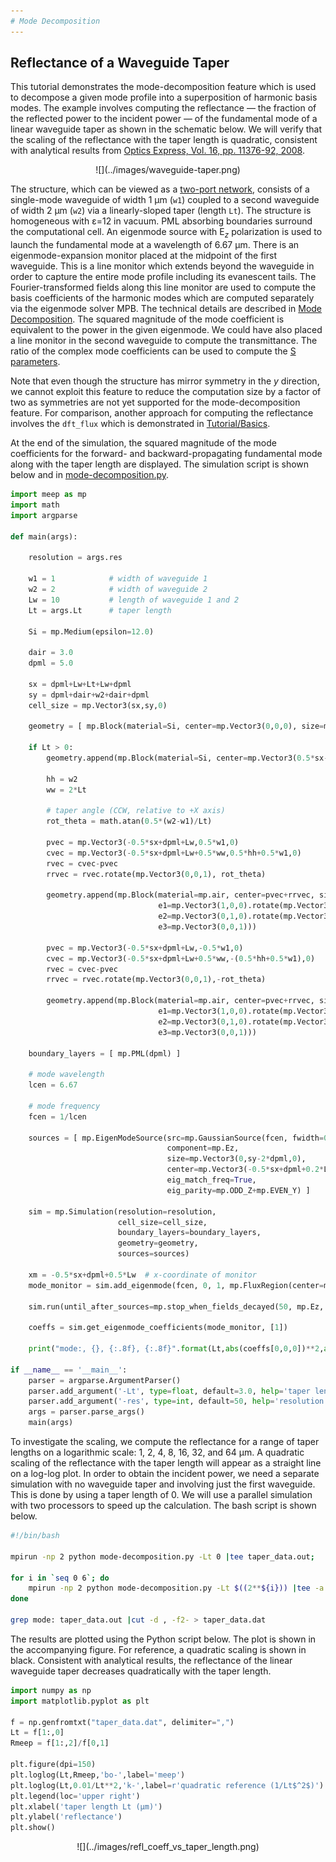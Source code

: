 ```yaml
---
# Mode Decomposition
---
```


Reflectance of a Waveguide Taper
--------------------------------

This tutorial demonstrates the mode-decomposition feature which is used to decompose a given mode profile into a superposition of harmonic basis modes. The example involves computing the reflectance &mdash; the fraction of the reflected power to the incident power &mdash; of the fundamental mode of a linear waveguide taper as shown in the schematic below. We will verify that the scaling of the reflectance with the taper length is quadratic, consistent with analytical results from [Optics Express, Vol. 16, pp. 11376-92, 2008](http://www.opticsinfobase.org/abstract.cfm?URI=oe-16-15-11376).

<center>
![](../images/waveguide-taper.png)
</center>

The structure, which can be viewed as a [two-port network](https://en.wikipedia.org/wiki/Two-port_network), consists of a single-mode waveguide of width 1 μm (`w1`) coupled to a second waveguide of width 2 μm (`w2`) via a linearly-sloped taper (length `Lt`). The structure is homogeneous with ε=12 in vacuum. PML absorbing boundaries surround the computational cell. An eigenmode source with E$_z$ polarization is used to launch the fundamental mode at a wavelength of 6.67 μm. There is an eigenmode-expansion monitor placed at the midpoint of the first waveguide. This is a line monitor which extends beyond the waveguide in order to capture the entire mode profile including its evanescent tails. The Fourier-transformed fields along this line monitor are used to compute the basis coefficients of the harmonic modes which are computed separately via the eigenmode solver MPB. The technical details are described in [Mode Decomposition](../Mode_Decomposition). The squared magnitude of the mode coefficient is equivalent to the power in the given eigenmode. We could have also placed a line monitor in the second waveguide to compute the transmittance. The ratio of the complex mode coefficients can be used to compute the [S parameters](https://en.wikipedia.org/wiki/Scattering_parameters).

Note that even though the structure has mirror symmetry in the $y$ direction, we cannot exploit this feature to reduce the computation size by a factor of two as symmetries are not yet supported for the mode-decomposition feature. For comparison, another approach for computing the reflectance involves the `dft_flux` which is demonstrated in [Tutorial/Basics](Python_Tutorials/Basics/#angular-reflectance-spectrum-of-a-planar-interface).

At the end of the simulation, the squared magnitude of the mode coefficients for the forward- and backward-propagating fundamental mode along with the taper length are displayed. The simulation script is shown below and in [mode-decomposition.py](https://github.com/stevengj/meep/blob/master/python/examples/mode-decomposition.py).

```py
import meep as mp
import math
import argparse

def main(args):

    resolution = args.res

    w1 = 1            # width of waveguide 1
    w2 = 2            # width of waveguide 2
    Lw = 10           # length of waveguide 1 and 2
    Lt = args.Lt      # taper length

    Si = mp.Medium(epsilon=12.0)
    
    dair = 3.0
    dpml = 5.0
    
    sx = dpml+Lw+Lt+Lw+dpml
    sy = dpml+dair+w2+dair+dpml
    cell_size = mp.Vector3(sx,sy,0)

    geometry = [ mp.Block(material=Si, center=mp.Vector3(0,0,0), size=mp.Vector3(mp.inf,w1,mp.inf)) ]

    if Lt > 0:
        geometry.append(mp.Block(material=Si, center=mp.Vector3(0.5*sx-0.5*(Lt+Lw+dpml),0,0), size=mp.Vector3(Lt+Lw+dpml,w2,mp.inf)))
    
        hh = w2
        ww = 2*Lt
    
        # taper angle (CCW, relative to +X axis)
        rot_theta = math.atan(0.5*(w2-w1)/Lt)
    
        pvec = mp.Vector3(-0.5*sx+dpml+Lw,0.5*w1,0)
        cvec = mp.Vector3(-0.5*sx+dpml+Lw+0.5*ww,0.5*hh+0.5*w1,0)
        rvec = cvec-pvec
        rrvec = rvec.rotate(mp.Vector3(0,0,1), rot_theta)

        geometry.append(mp.Block(material=mp.air, center=pvec+rrvec, size=mp.Vector3(ww,hh,mp.inf),
                                 e1=mp.Vector3(1,0,0).rotate(mp.Vector3(0,0,1),rot_theta),
                                 e2=mp.Vector3(0,1,0).rotate(mp.Vector3(0,0,1),rot_theta),
                                 e3=mp.Vector3(0,0,1)))

        pvec = mp.Vector3(-0.5*sx+dpml+Lw,-0.5*w1,0)
        cvec = mp.Vector3(-0.5*sx+dpml+Lw+0.5*ww,-(0.5*hh+0.5*w1),0)
        rvec = cvec-pvec
        rrvec = rvec.rotate(mp.Vector3(0,0,1),-rot_theta)

        geometry.append(mp.Block(material=mp.air, center=pvec+rrvec, size=mp.Vector3(ww,hh,mp.inf),
                                 e1=mp.Vector3(1,0,0).rotate(mp.Vector3(0,0,1),-rot_theta),
                                 e2=mp.Vector3(0,1,0).rotate(mp.Vector3(0,0,1),-rot_theta),
                                 e3=mp.Vector3(0,0,1)))
        
    boundary_layers = [ mp.PML(dpml) ]

    # mode wavelength
    lcen = 6.67

    # mode frequency
    fcen = 1/lcen
    
    sources = [ mp.EigenModeSource(src=mp.GaussianSource(fcen, fwidth=0.2*fcen),
                                   component=mp.Ez,
                                   size=mp.Vector3(0,sy-2*dpml,0),
                                   center=mp.Vector3(-0.5*sx+dpml+0.2*Lw,0,0),
                                   eig_match_freq=True,
                                   eig_parity=mp.ODD_Z+mp.EVEN_Y) ]
    
    sim = mp.Simulation(resolution=resolution,
                        cell_size=cell_size,
                        boundary_layers=boundary_layers,
                        geometry=geometry,
                        sources=sources)

    xm = -0.5*sx+dpml+0.5*Lw  # x-coordinate of monitor
    mode_monitor = sim.add_eigenmode(fcen, 0, 1, mp.FluxRegion(center=mp.Vector3(xm,0), size=mp.Vector3(0,sy-2*dpml)))
    
    sim.run(until_after_sources=mp.stop_when_fields_decayed(50, mp.Ez, mp.Vector3(xm,0,0), 1e-9))

    coeffs = sim.get_eigenmode_coefficients(mode_monitor, [1])    
    
    print("mode:, {}, {:.8f}, {:.8f}".format(Lt,abs(coeffs[0,0,0])**2,abs(coeffs[0,0,1])**2))
    
if __name__ == '__main__':
    parser = argparse.ArgumentParser()
    parser.add_argument('-Lt', type=float, default=3.0, help='taper length (default: 3.0)')
    parser.add_argument('-res', type=int, default=50, help='resolution (default: 50)')
    args = parser.parse_args()
    main(args)
```

To investigate the scaling, we compute the reflectance for a range of taper lengths on a logarithmic scale: 1, 2, 4, 8, 16, 32, and 64 μm. A quadratic scaling of the reflectance with the taper length will appear as a straight line on a log-log plot. In order to obtain the incident power, we need a separate simulation with no waveguide taper and involving just the first waveguide. This is done by using a taper length of 0. We will use a parallel simulation with two processors to speed up the calculation. The bash script is shown below.

```sh
#!/bin/bash

mpirun -np 2 python mode-decomposition.py -Lt 0 |tee taper_data.out;

for i in `seq 0 6`; do
    mpirun -np 2 python mode-decomposition.py -Lt $((2**${i})) |tee -a taper_data.out;
done

grep mode: taper_data.out |cut -d , -f2- > taper_data.dat
```

The results are plotted using the Python script below. The plot is shown in the accompanying figure. For reference, a quadratic scaling is shown in black. Consistent with analytical results, the reflectance of the linear waveguide taper decreases quadratically with the taper length.

```py
import numpy as np
import matplotlib.pyplot as plt

f = np.genfromtxt("taper_data.dat", delimiter=",")
Lt = f[1:,0]
Rmeep = f[1:,2]/f[0,1]

plt.figure(dpi=150)
plt.loglog(Lt,Rmeep,'bo-',label='meep')
plt.loglog(Lt,0.01/Lt**2,'k-',label=r'quadratic reference (1/Lt$^2$)')
plt.legend(loc='upper right')
plt.xlabel('taper length Lt (μm)')
plt.ylabel('reflectance')
plt.show()
```

<center>
![](../images/refl_coeff_vs_taper_length.png)
</center>

